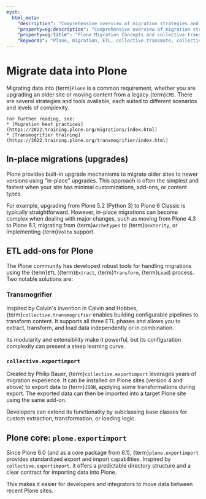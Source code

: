 ```yaml
---
myst:
  html_meta:
    "description": "Comprehensive overview of migration strategies and ETL tools for Plone, including collective.transmute, collective.exportimport, and Transmogrifier."
    "property=og:description": "Comprehensive overview of migration strategies and ETL tools for Plone, including collective.transmute, collective.exportimport, and Transmogrifier."
    "property=og:title": "Plone Migration Concepts and collective.transmute"
    "keywords": "Plone, migration, ETL, collective.transmute, collective.exportimport, Transmogrifier, plone.exportimport, upgrades, glossary"
---
```


# Migrate data into Plone

Migrating data into {term}`Plone` is a common requirement, whether you are upgrading an older site or moving content from a legacy {term}`CMS`. There are several strategies and tools available, each suited to different scenarios and levels of complexity.

```{note}
For further reading, see:
* [Migration best practices](https://2022.training.plone.org/migrations/index.html)
* [Transmogrifier training](https://2022.training.plone.org/transmogrifier/index.html)
```

## In-place migrations (upgrades)

Plone provides built-in upgrade mechanisms to migrate older sites to newer versions using "in-place" upgrades. This approach is often the simplest and fastest when your site has minimal customizations, add-ons, or content types.

For example, upgrading from Plone 5.2 (Python 3) to Plone 6 Classic is typically straightforward. However, in-place migrations can become complex when dealing with major changes, such as moving from Plone 4.3 to Plone 6.1, migrating from {term}`Archetypes` to {term}`Dexterity`, or implementing {term}`Volto` support.

## ETL add-ons for Plone

The Plone community has developed robust tools for handling migrations using the {term}`ETL` ({term}`Extract`, {term}`Transform`, {term}`Load`) process. Two notable solutions are:

### Transmogrifier

Inspired by Calvin's invention in Calvin and Hobbes, {term}`collective.transmogrifier` enables building configurable pipelines to transform content. It supports all three ETL phases and allows you to extract, transform, and load data independently or in combination.

Its modularity and extensibility make it powerful, but its configuration complexity can present a steep learning curve.

### `collective.exportimport`

Created by Philip Bauer, {term}`collective.exportimport` leverages years of migration experience. It can be installed on Plone sites (version 4 and above) to export data to {term}`JSON`, applying some transformations during export. The exported data can then be imported into a target Plone site using the same add-on.

Developers can extend its functionality by subclassing base classes for custom extraction, transformation, or loading logic.

## Plone core: `plone.exportimport`

Since Plone 6.0 (and as a core package from 6.1), {term}`plone.exportimport` provides standardized export and import capabilities. Inspired by `collective.exportimport`, it offers a predictable directory structure and a clear contract for importing data into Plone.

This makes it easier for developers and integrators to move data between recent Plone sites.
